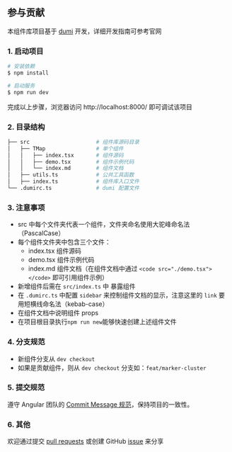 ## 参与贡献

本组件库项目基于 [dumi](https://d.umijs.org/) 开发，详细开发指南可参考官网

### 1. 启动项目

```bash
# 安装依赖
$ npm install

# 启动服务
$ npm run dev
```

完成以上步骤，浏览器访问 http://localhost:8000/ 即可调试该项目

### 2. 目录结构

```bash
├── src                     # 组件库源码目录
│   ├── TMap                # 单个组件
│   │   ├── index.tsx       # 组件源码
│   │   ├── demo.tsx        # 组件示例代码
│   │   └── index.md        # 组件文档
│   ├── utils.ts            # 公共工具函数
│   ├── index.ts            # 组件库入口文件
└── .dumirc.ts              # dumi 配置文件
```

### 3. 注意事项

- src 中每个文件夹代表一个组件，文件夹命名使用大驼峰命名法（PascalCase）
- 每个组件文件夹中包含三个文件：
  - index.tsx 组件源码
  - demo.tsx 组件示例代码
  - index.md 组件文档（在组件文档中通过 `<code src="./demo.tsx"></code>` 即可引用组件示例）
- 新增组件后需在 `src/index.ts` 中 暴露组件
- 在 `.dumirc.ts` 中配置 `sidebar` 来控制组件文档的显示，注意这里的 `link` 要用短横线命名法（kebab-case）
- 在组件文档中说明组件 props
- 在项目根目录执行`npm run new`能够快速创建上述组件文件

### 4. 分支规范

- 新组件分支从 `dev checkout`
- 如果是贡献组件，则从 `dev checkout` 分支如：`feat/marker-cluster`

### 5. 提交规范

遵守 Angular 团队的 [Commit Message 规范](https://docs.google.com/document/d/1QrDFcIiPjSLDn3EL15IJygNPiHORgU1_OOAqWjiDU5Y/edit#heading=h.greljkmo14y0)，保持项目的一致性。

### 6. 其他

欢迎通过提交 [pull requests]() 或创建 GitHub [issue]() 来分享
